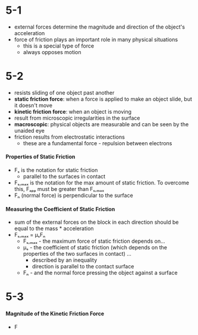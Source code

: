 # 5-1
- external forces determine the magnitude and direction of the object's acceleration
- force of friction plays an important role in many physical situations
	- this is a special type of force
	- always opposes motion

# 5-2
- resists sliding of one object past another
- **static friction force**: when a force is applied to make an object slide, but it doesn't move
- **kinetic friction force**: when an object is moving
- result from microscopic irregularities in the surface
- **macroscopic**: physical objects are measurable and can be seen by the unaided eye
- friction results from electrostatic interactions
	- these are a fundamental force - repulsion between electrons

#### Properties of Static Friction
- Fₛ is the notation for static friction
	- parallel to the surfaces in contact
- Fₛ,ₘₐₓ is the notation for the max amount of static friction. To overcome this, Fₐₚₚ must be greater than Fₛ,ₘₐₓ
- Fₙ (normal force) is perpendicular to the surface


#### Measuring the Coefficient of Static Friction
- sum of the external forces on the block in each direction should be equal to the mass * acceleration
-  Fₛ,ₘₐₓ = µₛFₙ
	- Fₛ,ₘₐₓ - the maximum force of static friction depends on...
	- µₛ - the coefficient of static friction (which depends on the properties of the two surfaces in contact) …
		- described by an inequality
		- direction is parallel to the contact surface
	- Fₙ - and the normal force pressing the object against a surface

# 5-3
#### Magnitude of the Kinetic Friction Force
- F